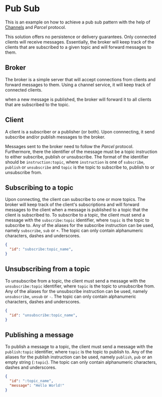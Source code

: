 # Pub Sub

This is an example on how to achieve a pub sub pattern with the help of [Channels](https://github.com/goncalo-oliveira/channels) and *Parcel* protocol.

This solution offers no persistence or delivery guarantees. Only connected clients will receive messages. Essentially, the broker will keep track of the clients that are subscribed to a given topic and will forward messages to them.

## Broker

The broker is a simple server that will accept connections from clients and forward messages to them. Using a channel service, it will keep track of connected clients.

when a new message is published, the broker will forward it to all clients that are subscribed to the topic.

## Client

A client is a subscriber or a publisher (or both). Upon connnecting, it send subscribe and/or publish messages to the broker.

Messages sent to the broker need to follow the *Parcel* protocol. Furthermore, there the identifier of the message must be a topic instruction to either subscribe, publish or unsubscribe. The format of the identifier should be `instruction:topic`, where `instruction` is one of `subscribe`, `publish` or `unsubscribe` and `topic` is the topic to subscribe to, publish to or unsubscribe from.


## Subscribing to a topic

Upon connecting, the client can subscribe to one or more topics. The broker will keep track of the client's subscriptions and will forward messages to the client when a message is published to a topic that the client is subscribed to. To subscribe to a topic, the client must send a message with the `subscribe:topic` identifier, where `topic` is the topic to subscribe to. Any of the aliases for the subscribe instruction can be used, namely `subscribe`, `sub` or `+`. The topic can only contain alphanumeric characters, dashes and underscores.

```json
{
  "id": "subscribe:topic_name",
}
```

## Unsubscribing from a topic

To unsubscribe from a topic, the client must send a message with the `unsubscribe:topic` identifier, where `topic` is the topic to unsubscribe from. Any of the aliases for the unsubscribe instruction can be used, namely `unsubscribe`, `unsub` or `-`. The topic can only contain alphanumeric characters, dashes and underscores.

```json
{
  "id": "unsubscribe:topic_name",
}
```

## Publishing a message

To publish a message to a topic, the client must send a message with the `publish:topic` identifier, where `topic` is the topic to publish to. Any of the aliases for the publish instruction can be used, namely `publish`, `pub` or an empty string (`:topic`). The topic can only contain alphanumeric characters, dashes and underscores.

```json
{
  "id": ":topic_name",
  "message": "Hello World!"
}
```
